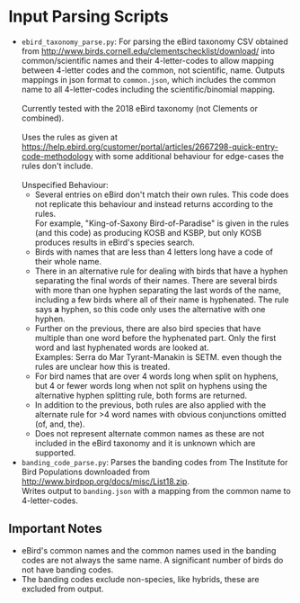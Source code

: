 # Input Parsing Scripts

 - `ebird_taxonomy_parse.py`: For parsing the eBird taxonomy CSV obtained from <http://www.birds.cornell.edu/clementschecklist/download/> into common/scientific names and their 4-letter-codes to allow mapping between 4-letter codes and the common, not scientific, name. Outputs mappings in json format to `common.json`, which includes the common name to all 4-letter-codes including the scientific/binomial mapping.\
 \
 Currently tested with the 2018 eBird taxonomy (not Clements or combined). \
 \
 Uses the rules as given at <https://help.ebird.org/customer/portal/articles/2667298-quick-entry-code-methodology> with some additional behaviour for edge-cases the rules don't include.\
 \
 Unspecified Behaviour:
   - Several entries on eBird don't match their own rules. This code does not replicate this behaviour and instead returns according to the rules. \
   For example, "King-of-Saxony Bird-of-Paradise" is given in the rules (and this code) as producing KOSB and KSBP, but only KOSB produces results in eBird's species search.
   - Birds with names that are less than 4 letters long have a code of their whole name.
   - There in an alternative rule for dealing with birds that have a hyphen separating the final words of their names. There are several birds with more than one hyphen separating the last words of the name, including a few birds where all of their name is hyphenated. The rule says **a** hyphen, so this code only uses the alternative with one hyphen.
   - Further on the previous, there are also bird species that have multiple than one word before the hyphenated part. Only the first word and last hyphenated words are looked at. \
    Examples: Serra do Mar Tyrant-Manakin is SETM. even though the rules are unclear how this is treated.
    - For bird names that are over 4 words long when split on hyphens, but 4 or fewer words long when not split on hyphens using the alternative hyphen splitting rule, both forms are returned.
    - In addition to the previous, both rules are also applied with the alternate rule for >4 word names with obvious conjunctions omitted (of, and, the).
    - Does not represent alternate common names as these are not included in the eBird taxonomy and it is unknown which are supported.
 - `banding_code_parse.py`: Parses the banding codes from The Institute for Bird Populations downloaded from <http://www.birdpop.org/docs/misc/List18.zip>.\
    Writes output to `banding.json` with a mapping from the common name to 4-letter-codes.
 ## Important Notes
 - eBird's common names and the common names used in the banding codes are not always the same name. A significant number of birds do not have banding codes.
 - The banding codes exclude non-species, like hybrids, these are excluded from output.